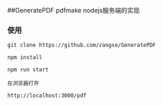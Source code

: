 ##GeneratePDF
pdfmake nodejs服务端的实现
### 使用

```
git clone https://github.com/zangse/GeneratePDF

npm install 

npm run start

在浏览器打开

http://localhost:3000/pdf

```


